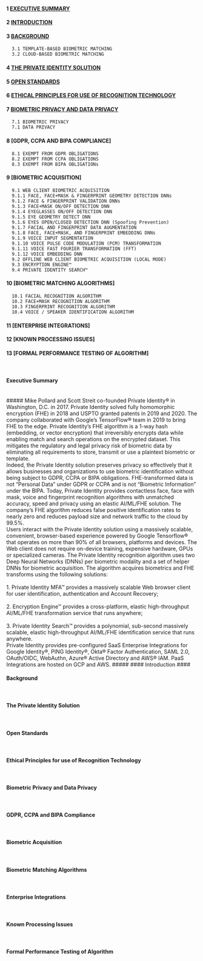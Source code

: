 #### 1  [EXECUTIVE SUMMARY](https://github.com/openinfer/PrivateIdentity/wiki/White-Page#Executive-Summary) ####
#### 2  [INTRODUCTION](https://github.com/openinfer/PrivateIdentity/wiki/White-Page#Introduction) #####
#### 3  [BACKGROUND](https://github.com/openinfer/PrivateIdentity/wiki/White-Page#Background) ####
      3.1 TEMPLATE-BASED BIOMETRIC MATCHING
      3.2 CLOUD-BASED BIOMETRIC MATCHING
#### 4  [THE PRIVATE IDENTITY SOLUTION](https://github.com/openinfer/PrivateIdentity/wiki/White-Page#The-Private-Identity-Solution) ####
#### 5  [OPEN STANDARDS](https://github.com/openinfer/PrivateIdentity/wiki/White-Page#Open-Standards) #### 
#### 6  [ETHICAL PRINCIPLES FOR USE OF RECOGNITION TECHNOLOGY](https://github.com/openinfer/PrivateIdentity/wiki/White-Page#Ethical-Principles-for-Use-of-Recognition-Technology)  #### 
#### 7  [BIOMETRIC PRIVACY AND DATA PRIVACY](https://github.com/openinfer/PrivateIdentity/wiki/White-Page#Biometric-Privacy-and-Data-Privacy) #### 
      7.1 BIOMETRIC PRIVACY
      7.1 DATA PRIVACY
#### 8  [GDPR, CCPA AND BIPA COMPLIANCE] #### 
      8.1 EXEMPT FROM GDPR OBLIGATIONS
      8.2 EXEMPT FROM CCPA OBLIGATIONS
      8.3 EXEMPT FROM BIPA OBLIGATIONs
#### 9  [BIOMETRIC ACQUISITION] ####
      9.1 WEB CLIENT BIOMETRIC ACQUISITION 
      9.1.1 FACE, FACE+MASK & FINGERPRINT GEOMETRY DETECTION DNNs
      9.1.2 FACE & FINGERPRINT VALIDATION DNNs
      9.1.3 FACE+MASK ON/OFF DETECTION DNN
      9.1.4 EYEGLASSES ON/OFF DETECTION DNN
      9.1.5 EYE GEOMETRY DETECT DNN
      9.1.6 EYES OPEN/CLOSED DETECTION DNN (Spoofing Prevention)
      9.1.7 FACIAL AND FINGERPRINT DATA AUGMENTATION
      9.1.8 FACE, FACE+MASK, AND FINGERPRINT EMBEDDING DNNs
      9.1.9 VOICE INPUT SEGMENTATION
      9.1.10 VOICE PULSE CODE MODULATION (PCM) TRANSFORMATION
      9.1.11 VOICE FAST FOURIER TRANSFORMATION (FFT)
      9.1.12 VOICE EMBEDDING DNN
      9.2 OFFLINE WEB CLIENT BIOMETRIC ACQUISITION (LOCAL MODE)
      9.3 ENCRYPTION ENGINE™
      9.4 PRIVATE IDENTITY SEARCH™
#### 10  [BIOMETRIC MATCHING ALGORITHMS] #### 
      10.1 FACIAL RECOGNITION ALGORITHM
      10.2 FACE+MASK RECOGNITION ALGORITHM
      10.3 FINGERPRINT RECOGNITION ALGORITHM
      10.4 VOICE / SPEAKER IDENTIFICATION ALGORITHM
#### 11  [ENTERPRISE INTEGRATIONS]	#### 
#### 12  [KNOWN PROCESSING ISSUES]	####
#### 13  [FORMAL PERFORMANCE TESTING OF ALGORITHM]	####

</br>

#### Executive Summary ####
</br>
#####  Mike Pollard and Scott Streit co-founded Private Identity® in Washington, D.C. in 2017. Private Identity solved fully homomorphic encryption (FHE) in 2018 and USPTO granted patents in 2019 and 2020.  The company collaborated with Google’s TensorFlow® team in 2019 to bring FHE to the edge. 
Private Identity’s FHE algorithm is a 1-way hash (embedding, or vector encryption) that irreversibly encrypts data while enabling match and search operations on the encrypted dataset. This mitigates the regulatory and legal privacy risk of biometric data by eliminating all requirements to store, transmit or use a plaintext biometric or template.<br>  
Indeed, the Private Identity solution preserves privacy so effectively that it allows businesses and organizations to use biometric identification without being subject to GDPR, CCPA or BIPA obligations. FHE-transformed data is not “Personal Data” under GDPR or CCPA and is not “Biometric Information” under the BIPA. 
Today, Private Identity provides contactless face, face with mask, voice and fingerprint recognition algorithms with unmatched accuracy, speed and privacy using an elastic AI/ML/FHE solution. The company’s FHE algorithm reduces false positive identification rates to nearly zero and reduces payload size and network traffic to the cloud by 99.5%.<br>   
Users interact with the Private Identity solution using a massively scalable, convenient, browser-based experience powered by Google Tensorflow® that operates on more than 90% of all browsers, platforms and devices. The Web client does not require on-device training, expensive hardware, GPUs or specialized cameras. 
The Private Identity recognition algorithm uses two Deep Neural Networks (DNNs) per biometric modality and a set of helper DNNs for biometric acquisition. The algorithm acquires biometrics and FHE transforms using the following solutions: <br>
<br>   1. Private Identity MFA™ provides a massively scalable Web browser client for user identification, authentication and Account Recovery; <br> 
<br>   2. Encryption Engine™ provides a cross-platform, elastic high-throughput AI/ML/FHE transformation service that runs anywhere; <br>
<br>   3. Private Identity Search™ provides a polynomial, sub-second massively scalable, elastic high-throughput AI/ML/FHE identification service that runs anywhere. <br> 
Private Identity provides pre-configured SaaS Enterprise Integrations for Google Identity®, PING Identity®, Okta® Factor Authentication, SAML 2.0, OAuth/OIDC, WebAuthn, Azure® Active Directory and AWS® IAM.  PaaS Integrations are hosted on GCP and AWS.
#####
#### Introduction ####
</br>

#### Background ####
</br>

#### The Private Identity Solution ####
</br>

#### Open Standards ####
</br>

#### Ethical Principles for use of Recognition Technology ####
</br>

#### Biometric Privacy and Data Privacy ####
</br>

#### GDPR, CCPA and BIPA Compliance ####
</br>

#### Biometric Acquisition ####
</br>

#### Biometric Matching Algorithms ####
</br>

#### Enterprise Integrations ####
</br>

#### Known Processing Issues ####
</br>

#### Formal Performance Testing of Algorithm ####
</br>
